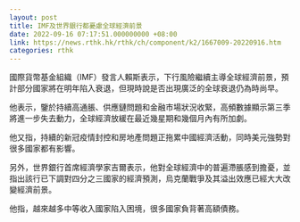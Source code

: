 ```yaml
---
layout: post
title: IMF及世界銀行都憂慮全球經濟前景
date: 2022-09-16 07:17:51.000000000 +08:00
link: https://news.rthk.hk/rthk/ch/component/k2/1667009-20220916.htm
categories: rthk
---
```


國際貨幣基金組織（IMF）發言人賴斯表示，下行風險繼續主導全球經濟前景，預計部分國家將在明年陷入衰退，但現時說是否出現廣泛的全球衰退仍為時尚早。

他表示，鑒於持續高通脹、供應鏈問題和金融市場狀況收緊，高頻數據顯示第三季將進一步失去動力，全球經濟放緩在最近幾星期和幾個月內有所加劇。

他又指，持續的新冠疫情封控和房地產問題正拖累中國經濟活動，同時美元強勢對很多國家都有影響。

另外，世界銀行首席經濟學家吉爾表示，他對全球經濟中的普遍滯脹感到擔憂，並指出該行已下調對四分之三國家的經濟預測，烏克蘭戰爭及其溢出效應已經大大改變經濟前景。

他指，越來越多中等收入國家陷入困境，很多國家負背著高額債務。
